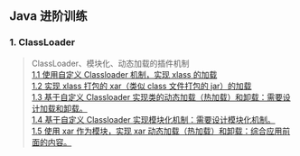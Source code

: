 ## Java 进阶训练
### 1. ClassLoader
> ClassLoader、模块化、动态加载的插件机制  
> [1.1 使用自定义 Classloader 机制，实现 xlass 的加载](./advanced-classloader/src/main/java/com/webbdong/classloader/loadxlass)      
> [1.2 实现 xlass 打包的 xar（类似 class 文件打包的 jar）的加载](./advanced-classloader/src/main/java/com/webbdong/classloader/loadxar)   
> [1.3 基于自定义 Classloader 实现类的动态加载（热加载）和卸载：需要设计加载和卸载。](./advanced-classloader/src/main/java/com/webbdong/classloader/hotloadandunload)   
> [1.4 基于自定义 Classloader 实现模块化机制：需要设计模块化机制。](./advanced-classloader/src/main/java/com/webbdong/classloader/modular)  
> [1.5 使用 xar 作为模块，实现 xar 动态加载（热加载）和卸载：综合应用前面的内容。](./advanced-classloader/src/main/java/com/webbdong/classloader/xarmodular)   